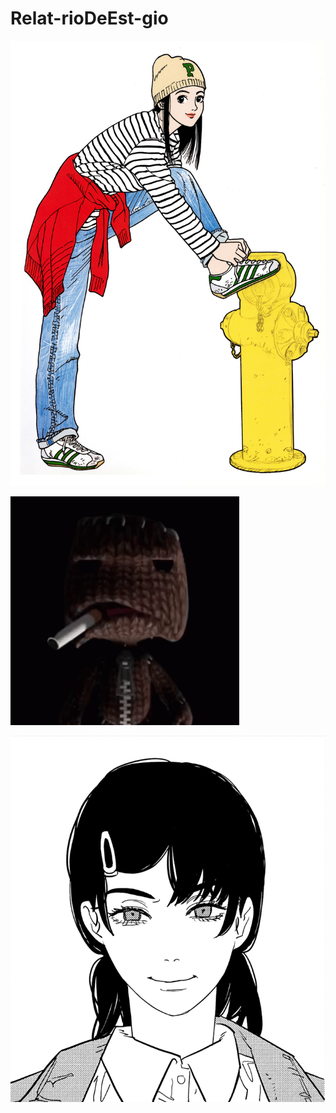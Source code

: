 # Relat-rioDeEst-gio



![](images/QUETEXTOFICAMELHOR.jpg)


![](images/FALTAESCREVER.png)

![](images/TEXTOANTIGO.png)
